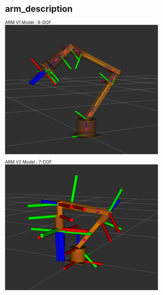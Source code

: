 # arm_description

ARM V1 Model : 6-DOF
![alt text](https://github.com/OmkarKabadagi5823/arm_description/blob/master/images/arm_v1.png)

ARM V2 Model : 7-DOF
![alt text](https://github.com/OmkarKabadagi5823/arm_description/blob/master/images/arm_v2.png)

